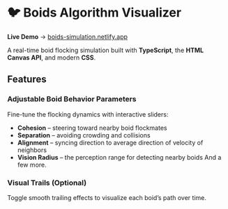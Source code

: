 # 🐦 Boids Algorithm Visualizer

**Live Demo** → [boids-simulation.netlify.app](https://boids-simulation.netlify.app/)

A real-time boid flocking simulation built with **TypeScript**, the **HTML Canvas API**, and modern **CSS**.

## Features

### Adjustable Boid Behavior Parameters

Fine-tune the flocking dynamics with interactive sliders:

* **Cohesion** – steering toward nearby boid flockmates
* **Separation** – avoiding crowding and collisions
* **Alignment** – syncing direction to average direction of velocity of neighbors
* **Vision Radius** – the perception range for detecting nearby boids
And a few more.

### Visual Trails (Optional)

Toggle smooth trailing effects to visualize each boid’s path over time.
